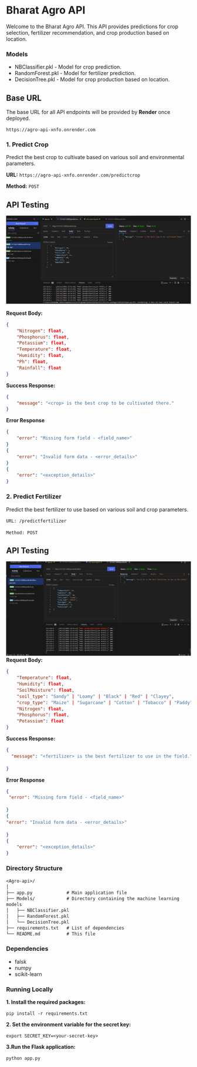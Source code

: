 # Bharat Agro API

Welcome to the Bharat Agro API. This API provides predictions for crop selection, fertilizer recommendation, and crop production based on location. 

### Models
- NBClassifier.pkl - Model for crop prediction.
- RandomForest.pkl - Model for fertilizer prediction.
- DecisionTree.pkl - Model for crop production based on location.


## Base URL

The base URL for all API endpoints will be provided by **Render** once deployed.
```
https://agro-api-xnfo.onrender.com
```
### 1. Predict Crop

Predict the best crop to cultivate based on various soil and environmental parameters.

**URL:** `https://agro-api-xnfo.onrender.com/predictcrop`

**Method:** `POST`
## API Testing 
![Image Alt Text](Images/CropPredictionApi.png)

**Request Body:**

```json
{
    "Nitrogen": float,
    "Phosphorus": float,
    "Potassium": float,
    "Temperature": float,
    "Humidity": float,
    "Ph": float,
    "Rainfall": float
}
```
**Success Response:**
```json
{
    "message": "<crop> is the best crop to be cultivated there."
}

```
**Error Response**
```json
{
    "error": "Missing form field - <field_name>"
}
{
    "error": "Invalid form data - <error_details>"
}
{
    "error": "<exception_details>"
}
```
### 2. Predict Fertilizer
Predict the best fertilizer to use based on various soil and crop parameters.

```
URL: /predictfertilizer

Method: POST
```
## API Testing 
![Image Alt Text](Images/FertilzationApi.png)
**Request Body:**
```json
{
    "Temperature": float,
    "Humidity": float,
    "SoilMoisture": float,
    "soil_type": "Sandy" | "Loamy" | "Black" | "Red" | "Clayey",
    "crop_type": "Maize" | "Sugarcane" | "Cotton" | "Tobacco" | "Paddy" | "Barley" | "Wheat" | "Millets" | "Oil seeds" | "Pulses" | "Ground Nuts",
    "Nitrogen": float,
    "Phosphorus": float,
    "Potassium": float
}
```
**Success Response:**
```json
{
  "message": "<fertilizer> is the best fertilizer to use in the field."

}
```
**Error Response**
```json
{
 "error": "Missing form field - <field_name>"

}
{
"error": "Invalid form data - <error_details>"

}
{
    "error": "<exception_details>"
}
```

### Directory Structure
```
<Agro-api>/
│
├── app.py             # Main application file
├── Models/            # Directory containing the machine learning models
│   ├── NBClassifier.pkl
│   ├── RandomForest.pkl
│   └── DecisionTree.pkl
├── requirements.txt   # List of dependencies
└── README.md          # This file

```
### Dependencies
- falsk 
- numpy 
- scikit-learn 

### Running Locally
**1. Install the required packages:**
```
pip install -r requirements.txt

```
**2. Set the environment variable for the secret key:**
```
export SECRET_KEY=<your-secret-key>

```
**3.Run the Flask application:** 
```
python app.py

```








